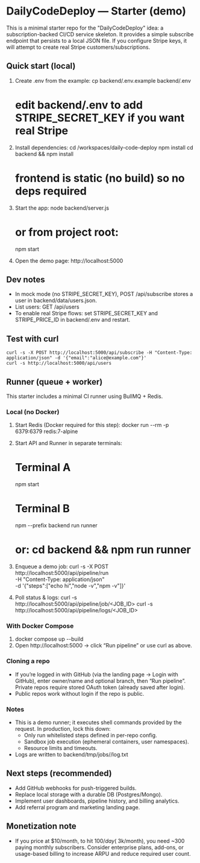 # DailyCodeDeploy — Starter (demo)

This is a minimal starter repo for the "DailyCodeDeploy" idea: a subscription-backed CI/CD service skeleton. It provides a simple subscribe endpoint that persists to a local JSON file. If you configure Stripe keys, it will attempt to create real Stripe customers/subscriptions.

## Quick start (local)

1. Create .env from the example:
   cp backend/.env.example backend/.env
   # edit backend/.env to add STRIPE_SECRET_KEY if you want real Stripe

2. Install dependencies:
   cd /workspaces/daily-code-deploy
   npm install
   cd backend && npm install
   # frontend is static (no build) so no deps required

3. Start the app:
   node backend/server.js
   # or from project root:
   npm start

4. Open the demo page:
   http://localhost:5000

## Dev notes
- In mock mode (no STRIPE_SECRET_KEY), POST /api/subscribe stores a user in backend/data/users.json.
- List users: GET /api/users
- To enable real Stripe flows: set STRIPE_SECRET_KEY and STRIPE_PRICE_ID in backend/.env and restart.

## Test with curl
```
curl -s -X POST http://localhost:5000/api/subscribe -H "Content-Type: application/json" -d '{"email":"alice@example.com"}'
curl -s http://localhost:5000/api/users
```

## Runner (queue + worker)

This starter includes a minimal CI runner using BullMQ + Redis.

### Local (no Docker)
1) Start Redis (Docker required for this step):
   docker run --rm -p 6379:6379 redis:7-alpine

2) Start API and Runner in separate terminals:
   # Terminal A
   npm start
   # Terminal B
   npm --prefix backend run runner
   # or: cd backend && npm run runner

3) Enqueue a demo job:
   curl -s -X POST http://localhost:5000/api/pipeline/run \
     -H "Content-Type: application/json" \
     -d '{"steps":["echo hi","node -v","npm -v"]}'

4) Poll status & logs:
   curl -s http://localhost:5000/api/pipeline/job/<JOB_ID>
   curl -s http://localhost:5000/api/pipeline/logs/<JOB_ID>

### With Docker Compose
1) docker compose up --build
2) Open http://localhost:5000 → click “Run pipeline” or use curl as above.

### Cloning a repo
- If you’re logged in with GitHub (via the landing page → Login with GitHub), enter owner/name and optional branch, then “Run pipeline”. Private repos require stored OAuth token (already saved after login).
- Public repos work without login if the repo is public.

### Notes
- This is a demo runner; it executes shell commands provided by the request. In production, lock this down:
  - Only run whitelisted steps defined in per-repo config.
  - Sandbox job execution (ephemeral containers, user namespaces).
  - Resource limits and timeouts.
- Logs are written to backend/tmp/jobs/<jobId>/log.txt

## Next steps (recommended)
- Add GitHub webhooks for push-triggered builds.
- Replace local storage with a durable DB (Postgres/Mongo).
- Implement user dashboards, pipeline history, and billing analytics.
- Add referral program and marketing landing page.

## Monetization note
- If you price at $10/month, to hit $100/day (~$3k/month), you need ~300 paying monthly subscribers. Consider enterprise plans, add-ons, or usage-based billing to increase ARPU and reduce required user count.